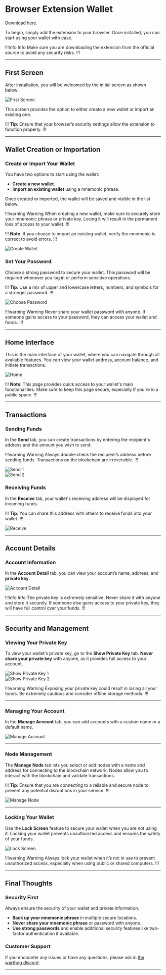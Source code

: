 # Browser Extension Wallet  

Download [here](https://github.com/warthog-network/warthog-extension/releases).  

To begin, simply add the extension to your browser. Once installed, you can start using your wallet with ease.  

!!!info Info
Make sure you are downloading the extension from the official source to avoid any security risks.
!!!

---

## First Screen  
After installation, you will be welcomed by the initial screen as shown below:  

![First Screen](/img/extension/first.png)

This screen provides the option to either create a new wallet or import an existing one.  

!!!
**Tip**: Ensure that your browser’s security settings allow the extension to function properly.
!!!

---

## Wallet Creation or Importation  

### Create or Import Your Wallet  
You have two options to start using the wallet:  
- **Create a new wallet.**  
- **Import an existing wallet** using a mnemonic phrase.

Once created or imported, the wallet will be saved and visible in the list below.  

!!!warning Warning
When creating a new wallet, make sure to securely store your mnemonic phrase or private key. Losing it will result in the permanent loss of access to your wallet.
!!!

!!!
**Note**: If you choose to import an existing wallet, verify the mnemonic is correct to avoid errors.
!!!

![Create Wallet](/img/extension/create2.png)

### Set Your Password  
Choose a strong password to secure your wallet. This password will be required whenever you log in or perform sensitive operations.  

!!!
**Tip**: Use a mix of upper and lowercase letters, numbers, and symbols for a stronger password.
!!!

![Choose Password](/img/extension/choosePassword.png)

!!!warning Warning
Never share your wallet password with anyone. If someone gains access to your password, they can access your wallet and funds.
!!!

---

## Home Interface  

This is the main interface of your wallet, where you can navigate through all available features. You can view your wallet address, account balance, and initiate transactions.

![Home](/img/extension/home.png)  

!!!
**Note**: This page provides quick access to your wallet's main functionalities. Make sure to keep this page secure, especially if you're in a public space.
!!!

---

## Transactions  

### Sending Funds  
In the **Send** tab, you can create transactions by entering the recipient's address and the amount you wish to send.

!!!warning Warning
Always double-check the recipient’s address before sending funds. Transactions on the blockchain are irreversible.
!!!

![Send 1](/img/extension/send1.png)  
![Send 2](/img/extension/send2.png)

### Receiving Funds  
In the **Receive** tab, your wallet's receiving address will be displayed for incoming funds.  

!!!
**Tip**: You can share this address with others to receive funds into your wallet.
!!!

![Receive](/img/extension/receive.png)

---

## Account Details  

### Account Information  
In the **Account Detail** tab, you can view your account’s name, address, and **private key**.  

![Account Detail](/img/extension/accountDetail.png)

!!!info Info
The private key is extremely sensitive. Never share it with anyone and store it securely. If someone else gains access to your private key, they will have full control over your funds.
!!!

---

## Security and Management  

### Viewing Your Private Key  
To view your wallet's private key, go to the **Show Private Key** tab. **Never share your private key** with anyone, as it provides full access to your account.  

![Show Private Key 1](/img/extension/showPrivKey1.png)  
![Show Private Key 2](/img/extension/showPrivKey2.png)

!!!warning Warning
Exposing your private key could result in losing all your funds. Be extremely cautious and consider offline storage methods.
!!!

---

### Managing Your Account  
In the **Manage Account** tab, you can add accounts with a custom name or a default name.

![Manage Account](/img/extension/manageAccount.png)

---

### Node Management  
The **Manage Node** tab lets you select or add nodes with a name and address for connecting to the blockchain network. Nodes allow you to interact with the blockchain and validate transactions.  

!!!
**Tip**: Ensure that you are connecting to a reliable and secure node to prevent any potential disruptions in your service.
!!!

![Manage Node](/img/extension/manageNode.png)

---

### Locking Your Wallet  
Use the **Lock Screen** feature to secure your wallet when you are not using it. Locking your wallet prevents unauthorized access and ensures the safety of your funds.

![Lock Screen](/img/extension/lock.png)

!!!warning Warning
Always lock your wallet when it’s not in use to prevent unauthorized access, especially when using public or shared computers.
!!!

---

## Final Thoughts  

### **Security First**  
Always ensure the security of your wallet and private information.  
- **Back up your mnemonic phrase** in multiple secure locations.  
- **Never share your mnemonic phrase** or password with anyone.  
- **Use strong passwords** and enable additional security features like two-factor authentication if available.

### **Customer Support**  
If you encounter any issues or have any questions, please ask in [the warthog discord](https://discord.com/invite/QMDV8bGTdQ).

---

